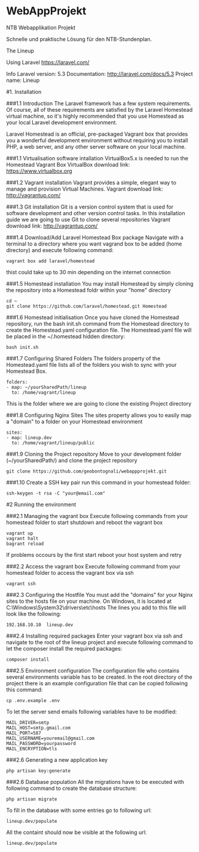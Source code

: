 # WebAppProjekt
NTB Webapplikation Projekt

Schnelle und praktische Lösung für den NTB-Stundenplan.

The Lineup

Using Laravel
https://laravel.com/

Info
	Laravel version: 5.3
	Documentation: http://laravel.com/docs/5.3
	Project name: Lineup


#1. Installation
	
###1.1 Introduction
The Laravel framework has a few system requirements. Of course, all of these requirements are satisfied by the Laravel Homestead virtual machine, so it's highly recommended that you use Homestead as your local Laravel development environment.
		
Laravel Homestead is an official, pre-packaged Vagrant box that provides you a wonderful development environment without requiring you to install PHP, a web server, and any other server software on your local machine.
	
###1.1 Virtualisation software intallation
VirtualBox5.x is needed to run the Homestead Vagrant Box VirtualBox download link: https://www.virtualbox.org
	
###1.2 Vagrant installation
Vagrant provides a simple, elegant way to manage and provision Virtual Machines. Vagrant download link: http://vagrantup.com/
    
###1.3 Git installation
Git is a version control system that is used for software development and other version control tasks. In this installation guide we are going to use Git to clone several repositories Vagrant download link: http://vagrantup.com/
		
###1.4 Download/Add Laravel Homestead Box package
Navigate with a terminal to a directory where you want vagrand box to be added (home directory) and execute following command:
```
vagrant box add laravel/homestead
```
thist could take up to 30 min depending on the internet connection
    
###1.5 Homestead installation
You may install Homestead by simply cloning the repository into a Homestead foldr within your "home" directory
```
cd ~
git clone https://github.com/laravel/homestead.git Homestead
```
###1.6 Homestead initialisation
Once you have cloned the Homestead repository, run the bash init.sh command from the Homestead directory to create the Homestead.yaml configuration file. The Homestead.yaml file will be placed in the ~/.homestead hidden directory:
```
bash init.sh
```
    
###1.7 Configuring Shared Folders
The folders property of the Homestead.yaml file lists all of the folders you wish to sync with your Homestead Box. 
```
folders:
- map: ~/yourSharedPath/lineup
  to: /home/vagrant/lineup
```
This is the folder where we are going to clone the existing Project directory
    
###1.8 Configuring Nginx Sites
The sites property allows you to easily map a "domain" to a folder on your Homestead environment
```
sites:
- map: lineup.dev
  to: /home/vagrant/lineup/public
```
###1.9 Cloning the Project repository
Move to your development folder (~/yourSharedPath/) and clone the project repository
```
git clone https://github.com/geobontognali/webappprojekt.git
```
    
###1.10 Create a SSH key pair 
run this command in your homestead folder:
```
ssh-keygen -t rsa -C "your@email.com"
```
#2 Running the environment

###2.1 Managing the vagrant box
Execute following commands from your homestead folder to start shutdown and reboot the vagrant box
```
vagrant up 
vagrant halt
bagrant reload
```
If problems occours by the first start reboot your host system and retry
    
###2.2 Access the vagrant box
Execute following command from your homestead folder to access the vagrant box via ssh
```
vagrant ssh
```

###2.3 Configuring the Hostfile
You must add the "domains" for your Nginx sites to the hosts file on your machine. On Windows, it is located at C:\Windows\System32\drivers\etc\hosts
The lines you add to this file will look like the following:
```
192.168.10.10  lineup.dev
```
    
###2.4 Installing required packages
Enter your vagrant box via ssh and navigate to the root of the lineup project and execute following command to let the composer install the required packages:
```
composer install
```

###2.5 Environment configuration
The configuration file who contains several environments variable has to be created. In the root directory of the project there is an example configuration file that can be copied following this command:
```
cp .env.example .env
```
To let the server send emails following variables have to be modified:
```
MAIL_DRIVER=smtp
MAIL_HOST=smtp.gmail.com
MAIL_PORT=587
MAIL_USERNAME=youremail@gmail.com
MAIL_PASSWORD=yourpassword
MAIL_ENCRYPTION=tls
```

###2.6 Generating a new application key
```
php artisan key:generate
```

###2.6 Database population
All the migrations have to be executed with following command to create the database structure:
```
php artisan migrate
```
To fill in the database with some entries go to following url:
```
lineup.dev/populate
```
All the containt should now be visible at the following url:
```
lineup.dev/populate
```
